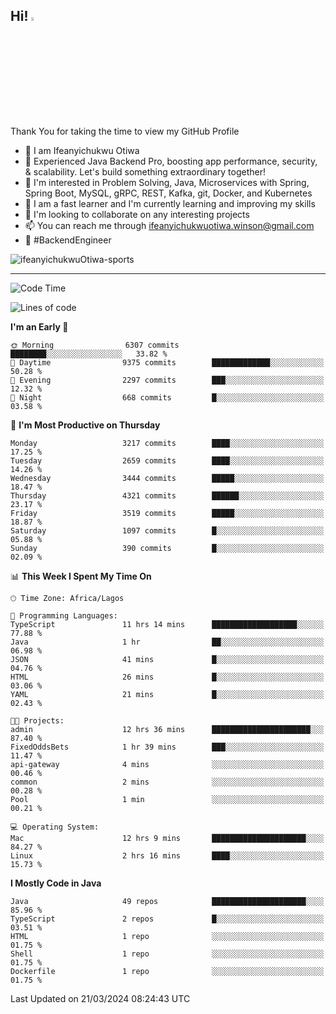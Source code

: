 <!-- BLOG-POST-LIST:START --><!-- BLOG-POST-LIST:END -->

## Hi! <img src="https://media.giphy.com/media/hvRJCLFzcasrR4ia7z/giphy.gif" width="4%"> 

Thank You for taking the time to view my GitHub Profile

- 👋 I am Ifeanyichukwu Otiwa
- 🚀 Experienced Java Backend Pro, boosting app performance, security, & scalability. Let's build something extraordinary together!
- 👀 I'm interested in Problem Solving, Java, Microservices with Spring, Spring Boot, MySQL, gRPC, REST, Kafka, git, Docker, and Kubernetes
- 🌱 I am a fast learner and I'm currently learning and improving my skills
- 💞️ I'm looking to collaborate on any interesting projects
- 📫 You can reach me through ifeanyichukwuotiwa.winson@gmail.com
- 🚀 #BackendEngineer

<p align="left" marginTop="10px"> <img src="https://komarev.com/ghpvc/?username=ifeanyichukwuOtiwa-sports&label=Profile%20views&color=0e75b6&style=for-the-badge" alt="ifeanyichukwuOtiwa-sports" /> </p>

***

<!--START_SECTION:waka-->
![Code Time](http://img.shields.io/badge/Code%20Time-2%2C328%20hrs%2053%20mins-blue)

![Lines of code](https://img.shields.io/badge/From%20Hello%20World%20I%27ve%20Written-4.3%20million%20lines%20of%20code-blue)

**I'm an Early 🐤** 

```text
🌞 Morning                6307 commits        ████████░░░░░░░░░░░░░░░░░   33.82 % 
🌆 Daytime                9375 commits        █████████████░░░░░░░░░░░░   50.28 % 
🌃 Evening                2297 commits        ███░░░░░░░░░░░░░░░░░░░░░░   12.32 % 
🌙 Night                  668 commits         █░░░░░░░░░░░░░░░░░░░░░░░░   03.58 % 
```
📅 **I'm Most Productive on Thursday** 

```text
Monday                   3217 commits        ████░░░░░░░░░░░░░░░░░░░░░   17.25 % 
Tuesday                  2659 commits        ████░░░░░░░░░░░░░░░░░░░░░   14.26 % 
Wednesday                3444 commits        █████░░░░░░░░░░░░░░░░░░░░   18.47 % 
Thursday                 4321 commits        ██████░░░░░░░░░░░░░░░░░░░   23.17 % 
Friday                   3519 commits        █████░░░░░░░░░░░░░░░░░░░░   18.87 % 
Saturday                 1097 commits        █░░░░░░░░░░░░░░░░░░░░░░░░   05.88 % 
Sunday                   390 commits         █░░░░░░░░░░░░░░░░░░░░░░░░   02.09 % 
```


📊 **This Week I Spent My Time On** 

```text
🕑︎ Time Zone: Africa/Lagos

💬 Programming Languages: 
TypeScript               11 hrs 14 mins      ███████████████████░░░░░░   77.88 % 
Java                     1 hr                ██░░░░░░░░░░░░░░░░░░░░░░░   06.98 % 
JSON                     41 mins             █░░░░░░░░░░░░░░░░░░░░░░░░   04.76 % 
HTML                     26 mins             █░░░░░░░░░░░░░░░░░░░░░░░░   03.06 % 
YAML                     21 mins             █░░░░░░░░░░░░░░░░░░░░░░░░   02.43 % 

🐱‍💻 Projects: 
admin                    12 hrs 36 mins      ██████████████████████░░░   87.40 % 
FixedOddsBets            1 hr 39 mins        ███░░░░░░░░░░░░░░░░░░░░░░   11.47 % 
api-gateway              4 mins              ░░░░░░░░░░░░░░░░░░░░░░░░░   00.46 % 
common                   2 mins              ░░░░░░░░░░░░░░░░░░░░░░░░░   00.28 % 
Pool                     1 min               ░░░░░░░░░░░░░░░░░░░░░░░░░   00.21 % 

💻 Operating System: 
Mac                      12 hrs 9 mins       █████████████████████░░░░   84.27 % 
Linux                    2 hrs 16 mins       ████░░░░░░░░░░░░░░░░░░░░░   15.73 % 
```

**I Mostly Code in Java** 

```text
Java                     49 repos            █████████████████████░░░░   85.96 % 
TypeScript               2 repos             █░░░░░░░░░░░░░░░░░░░░░░░░   03.51 % 
HTML                     1 repo              ░░░░░░░░░░░░░░░░░░░░░░░░░   01.75 % 
Shell                    1 repo              ░░░░░░░░░░░░░░░░░░░░░░░░░   01.75 % 
Dockerfile               1 repo              ░░░░░░░░░░░░░░░░░░░░░░░░░   01.75 % 
```




 Last Updated on 21/03/2024 08:24:43 UTC
<!--END_SECTION:waka-->

<!--
<p align="center">
![trophy](https://github-profile-trophy.vercel.app/?username=ifeanyichukwuOtiwa-sports&theme=onedark) (https://github.com/ryo-ma/github-profile-trophy)
</p>
-->

<!---
ifeanyi-otiwa/ifeanyi-otiwa is a ✨ special ✨ repository because its `README.md` (this file) appears on your GitHub profile.
You can click the Preview link to take a look at your changes.
--->
